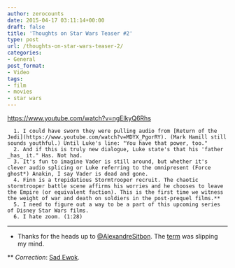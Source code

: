 ```yaml
---
author: zerocounts
date: 2015-04-17 03:11:14+00:00
draft: false
title: 'Thoughts on Star Wars Teaser #2'
type: post
url: /thoughts-on-star-wars-teaser-2/
categories:
- General
post_format:
- Video
tags:
- film
- movies
- star wars
---
```


https://www.youtube.com/watch?v=ngElkyQ6Rhs



	  1. I could have sworn they were pulling audio from [Return of the Jedi](https://www.youtube.com/watch?v=MDYX_PgorRY). (Mark Hamill still sounds youthful.) Until Luke's line: "You have that power, too."
	  2. And if this is truly new dialogue, Luke state's that his 'father _has_ it." Has. Not had.
	  3. It's fun to imagine Vader is still around, but whether it's clever audio splicing or Luke referring to the omnipresent (Force ghost*) Anakin, I say Vader is dead and gone.
	  4. Finn is a trepidatious Stormtrooper recruit. The chaotic stormtrooper battle scene affirms his worries and he chooses to leave the Empire (or equivalent faction). This is the first time we witness the weight of war and death on soldiers in the post-prequel films.**
	  5. I need to figure out a way to be a part of this upcoming series of Disney Star Wars films.
	  6. I hate zoom. (1:28)



-----

* Thanks for the heads up to [@AlexandreSitbon](https://twitter.com/AlexandreSitbon/status/588908567719182337). The [term](http://starwars.wikia.com/wiki/Force_ghost) was slipping my mind.

** _Correction_: [Sad Ewok](http://starsmedia.ign.com/stars/image/article/821/821088/deadewok_1190226639.jpg).

